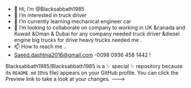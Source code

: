 - 👋 Hi, I’m @Blacksabbath1985
- 👀 I’m interested in truck driver
- 🌱 I’m currently learning mechanical engineer car 
- 💞️ I’m looking to collaborate on company to working in UK &canada and Kuwait &Oman & Dubai for any company needed truck driver &diesel engine big trucks for drive heavy trucks needed me .
- 📫 How to reach me ..
- Saeed.dashtnia2016@gmail.com
-0098 0936 458 1442 !
  
Blacksabbath1985/Blacksabbath1985 is a ✨ special ✨ repository because its `README.md` (this file) appears on your GitHub profile.
You can click the Preview link to take a look at your changes.
--->
